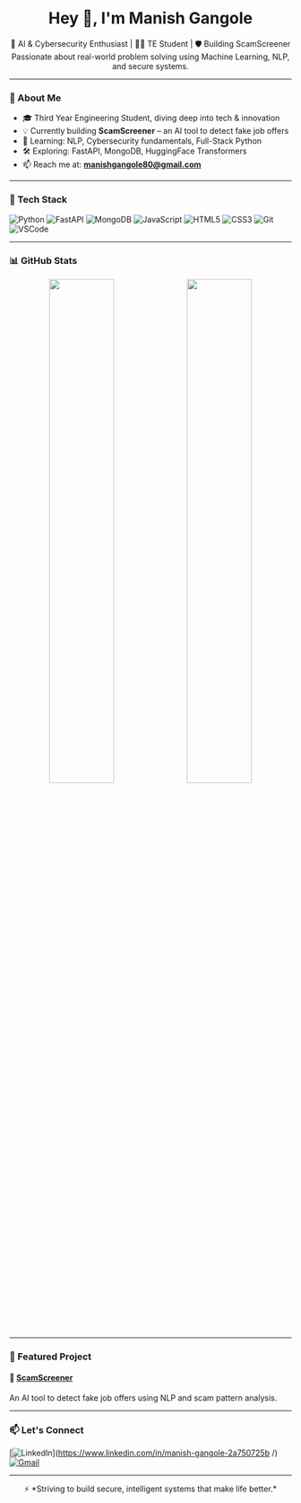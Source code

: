 <h1 align="center">Hey 👋, I'm Manish Gangole</h1>

<p align="center">
  🚀 AI & Cybersecurity Enthusiast | 👨‍💻 TE Student | 🛡️ Building ScamScreener<br>
  Passionate about real-world problem solving using Machine Learning, NLP, and secure systems.
</p>

---

### 🧠 About Me

- 🎓 Third Year Engineering Student, diving deep into tech & innovation  
- 💡 Currently building **ScamScreener** – an AI tool to detect fake job offers  
- 🌱 Learning: NLP, Cybersecurity fundamentals, Full-Stack Python  
- 🛠️ Exploring: FastAPI, MongoDB, HuggingFace Transformers  
- 📫 Reach me at: **manishgangole80@gmail.com**

---

### 🧰 Tech Stack

![Python](https://img.shields.io/badge/-Python-333?style=flat&logo=python)
![FastAPI](https://img.shields.io/badge/-FastAPI-333?style=flat&logo=fastapi)
![MongoDB](https://img.shields.io/badge/-MongoDB-333?style=flat&logo=mongodb)
![JavaScript](https://img.shields.io/badge/-JavaScript-333?style=flat&logo=javascript)
![HTML5](https://img.shields.io/badge/-HTML5-333?style=flat&logo=html5)
![CSS3](https://img.shields.io/badge/-CSS3-333?style=flat&logo=css3)
![Git](https://img.shields.io/badge/-Git-333?style=flat&logo=git)
![VSCode](https://img.shields.io/badge/-VSCode-333?style=flat&logo=visualstudiocode)

---

### 📊 GitHub Stats

<p align="center">
  <img width="48%" src="https://github-readme-stats.vercel.app/api?username=manishgangole&show_icons=true&theme=github_dark&hide_border=true" />
  <img width="48%" src="https://github-readme-stats.vercel.app/api/top-langs/?username=manishgangole&layout=compact&theme=github_dark&hide_border=true" />
</p>

---

### 🚀 Featured Project

#### 🔗 [ScamScreener](https://github.com/manishgangole/scamscreener)  
An AI tool to detect fake job offers using NLP and scam pattern analysis.

---

### 📫 Let's Connect

[![LinkedIn](https://img.shields.io/badge/-LinkedIn-0077B5?style=flat&logo=linkedin&logoColor=white)](https://www.linkedin.com/in/manish-gangole-2a750725b
/)
[![Gmail](https://img.shields.io/badge/-manishgangole@gmail.com-D14836?style=flat&logo=gmail&logoColor=white)](mailto:manishgangole@gmail.com)

---

<p align="center">
  ⚡ *Striving to build secure, intelligent systems that make life better.*
</p>
